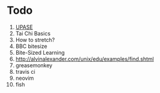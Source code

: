 # Todo

1. [UPASE](https://thoughtbot.com/upcase)
1. Tai Chi Basics
1. How to stretch?
1. BBC bitesize
1. Bite-Sized Learning
1. http://alvinalexander.com/unix/edu/examples/find.shtml
1. greasemonkey
1. travis ci
1. neovim
1. fish

